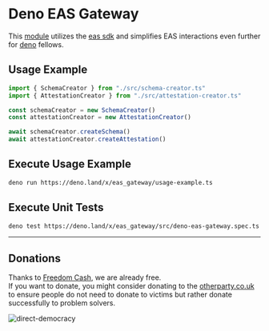 # Deno EAS Gateway

This [module](https://deno.land/x/eas_gateway) utilizes the [eas sdk](https://github.com/ethereum-attestation-service/eas-sdk) and simplifies EAS interactions even further for [deno](https://deno.land) fellows. 
  
## Usage Example
```ts
import { SchemaCreator } from "./src/schema-creator.ts"
import { AttestationCreator } from "./src/attestation-creator.ts"

const schemaCreator = new SchemaCreator()
const attestationCreator = new AttestationCreator()

await schemaCreator.createSchema()
await attestationCreator.createAttestation()
```

## Execute Usage Example
```sh
deno run https://deno.land/x/eas_gateway/usage-example.ts
```

## Execute Unit Tests
```sh
deno test https://deno.land/x/eas_gateway/src/deno-eas-gateway.spec.ts
```

---
  
## Donations
Thanks to [Freedom Cash](https://FreedomCash.org), we are already free.  
If you want to donate, you might consider donating to the [otherparty.co.uk](https://www.otherparty.co.uk/donate-crypto-the-other-party) to ensure people do not need to donate to victims but rather donate successfully to problem solvers.   
  
![direct-democracy](https://github.com/michael-spengler/sleep/assets/145258627/fe97b7da-62b4-4cf6-9be0-7b03b2f3095a)
